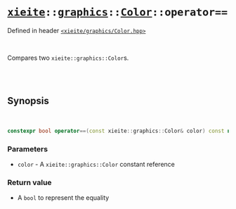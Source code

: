 # [`xieite`](../../../README.md)`::`[`graphics`](../../../docs/graphics.md)`::`[`Color`](../../../docs/graphics/Color.md)`::operator==`
Defined in header [`<xieite/graphics/Color.hpp>`](../../../include/xieite/graphics/Color.hpp)

<br/>

Compares two `xieite::graphics::Color`s.

<br/><br/>

## Synopsis

<br/>

```cpp
constexpr bool operator==(const xieite::graphics::Color& color) const noexcept;
```
### Parameters
- `color` - A `xieite::graphics::Color` constant reference
### Return value
- A `bool` to represent the equality
